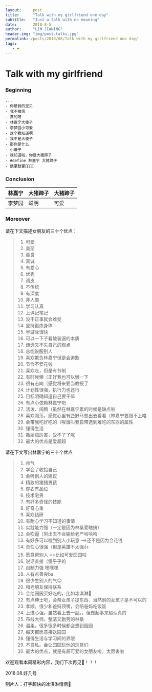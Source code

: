 ```yaml
---
layout:     post
title:      "Talk with my girlfriend one day"
subtitle:   "Just a talk with no meaning"
date:       2018-8-5
author:     "LIN JIANING"
header-img: "img/post-talks.jpg"
permalink: /posts/2018/08/Talk with my girlfriend one day/
tags:
   - ❤️
---
```


# Talk with my girlfriend

### Beginning

```
...
- 你是我的宝贝
- 我不相信
- 真的呀
- 林嘉宁大傻子
- 李梦园小可爱
- 这个我知道啊
- 我不是大傻子
- 那你是什么
- 小傻子
- 我知道啦，你是大猪蹄子
- #define 林嘉宁 大猪蹄子
- 鼓掌鼓掌👏👏👏👏

```

### Conclusion

| 林嘉宁 | 大猪蹄子 | 大猪蹄子 |
| ------ | -------- | -------- |
| 李梦园 | 聪明     | 可爱     |

### Moreover

请在下文描述女朋友的三十个优点：

> 1. 可爱
> 2. 美丽
> 3. 善良
> 4. 真诚
> 5. 有爱心
> 6. 优秀
> 7. 调皮
> 8. 不传统
> 9.  有深度
> 10. 非人类
> 11. 学习认真
> 12. 上课记笔记
> 13. 没干正事就会难受
> 14. 坚持锻炼身体
> 15. 学游泳很快
> 16. 可以一下子看破装逼的本质
> 17. 谦逊又不失自己的观点
> 18. 总能说服别人
> 19. 喜欢欺负林嘉宁但是会道歉
> 20. 节俭不爱花钱
> 21. 喜欢吃，但是有节制
> 22. 有时候懒（正好我也可以懒一下
> 23. 很有志向（感觉将来要当教授了
> 24. 计划性很强，执行力也还行
> 25. 目标明确知道自己要干嘛
> 26. 有点小依赖林嘉宁吧
> 27. 活泼、闹腾（虽然在林嘉宁累的时候是缺点啦
> 28. 喜欢闯荡，感觉心里有匹野马想出去看看（林嘉宁要跟不上咯
> 29. 会带我吃好吃的（唉谁叫我自带选到难吃的东西的属性
> 30. 懂得生活
> 31. 撒娇贼厉害，受不了了呢
> 32. 最大的优点是爱超超



请在下文写出林嘉宁的三十个优点

> 1. 帅气
> 2. 学会了收拾自己
> 3. 会听别人的建议
> 4. 精致的猪猪男孩
> 5. 穿衣有品位
> 6. 技术宅男
> 7. 有好多奇怪的技能
> 8. 好奇心重
> 9. 喜欢钻研
> 10. 有耐心学习不知道的事情
> 11. 实践能力强（一定是因为林桑爱瞎搞）
> 12. 会吹逼（带出去不会输给老严哈哈哈
> 13. 有好多可以唬到别人小玩意 —>还不是因为会花钱
> 14. 责任心很强（但是英雄不太强👍
> 15. 愿意帮别人 ==比如可爱园园啦
> 16. 说话直接（傻乎乎的
> 17. 自制力强 嘿嘿嘿
> 18. 人有点善良ba
> 19. 很少生别人的气😌
> 20. 和老朋友保持联系
> 21. 会给园园买好吃的，比如冰淇淋🍦
> 22. 有点绅士吧，会帮女孩子提东西、当然别的女孩子是不可以的
> 23. 孝顺。很少和爸妈顶嘴，会陪爸妈吃饭饭
> 24. 上进心强。虽然看上去一副。。但做起事来超认真的
> 25. 布线大师。整洁又勤劳的林桑
> 26. 温柔，很多很多时候都会想到园园 
> 27. 每天都愿意接送园园
> 28. 懂得生活与学习间的界限
> 29. 不自私。会让园园玩他的玩具们
> 30. 最大的优点，就是有超可爱的女朋友啦。太厉害啦





欢迎观看本周精彩内容，我们下次再见👋！！！

2018.08.好几号

制片人：打字超快的冰淇淋情侣👫
